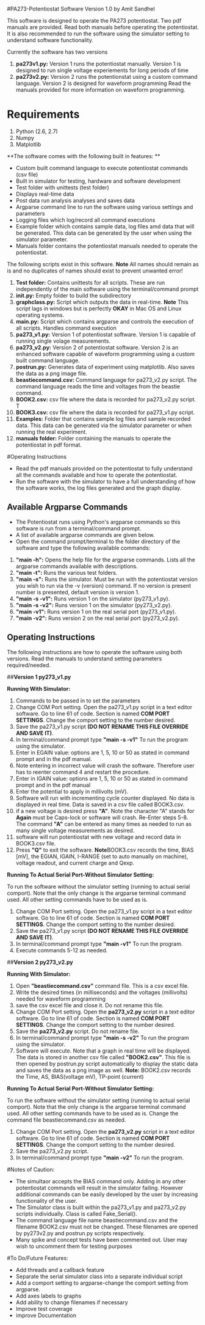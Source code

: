 #PA273-Potentiostat Software
Version 1.0 by Amit Sandhel

This software is designed to operate the PA273 potentiostat. 
Two pdf manuals are provided. Read both manuals before operating the potentiostat. It is also recommended to run the software using the simulator setting to understand software functionality.

Currently the software has two versions

1. **pa273v1.py:** Version 1 runs the potentiostat manually. Version 1 is designed to run single voltage experiements for long periods of time  
2. **pa273v2.py:** Version 2 runs the potentionstat using a custom command language. Version 2 is designed for waveform programming Read the manuals provided for more information on waveform programming.

# Requirements
  1. Python (2.6, 2.7)
  2. Numpy
  3. Matplotlib
    

**The software comes with the following built in features: ** 
* Custom built command language to execute potentiostat commands (csv file)
* Built in simulator for testing, hardware and software development 
* Test folder with unittests (test folder)
* Displays real-time data
* Post data run analysis analyses and saves data  
* Argparse command line to run the software using various settings and parameters
* Logging files which log/record all command executions
* Example folder which contains sample data, log files amd data that will be generated. This data can be generated by the user when using the simulator parameter. 
* Manuals folder contains the potentiostat manuals needed to operate the potentiostat.  
                    
The following scripts exist in this software. 
**Note** All names should remain as is and no duplicates of names should exist to prevent unwanted error!

1. **Test folder:** Contains unittests for all scripts. These are run independently of the main software using the terminal/command prompt
2. **__init__.py:** Empty folder to build the subdirectory
3. **graphclass.py:** Script which outputs the data in real-time. **Note** This script lags in windows but is perfectly **OKAY** in Mac OS and Linux operating systems. 
4. **main.py:** Script which contains argparse and controls the execution of all scripts. Handles command execution
5. **pa273_v1.py:** Version 1 of potentiostat software. Version 1 is capable of running single volage measurements.
6. **pa273_v2.py:** Version 2 of potentiostat software. Version 2 is an enhanced software capable of waveform programming using a custom built command language. 
7. **postrun.py:** Generates data of experiment using matplotlib. Also saves the data as a png image file.
8. **beastiecommand.csv:** Command language for pa273_v2.py script. The command language reads the time and voltages from the beastie command. 
9. **BOOK2.csv:** csv file where the data is recorded for pa273_v2.py script. T
10. **BOOK3.csv:** csv file where the data is recorded for pa273_v1.py script.
11. **Examples:** Folder that contains sample log files and sample recorded data. This data can be generated via the simulator parameter or when running the real experiment. 
12. **manuals folder:** Folder containing the manuals to operate the potentiostat in pdf format. 

#Operating Instructions
* Read the pdf manuals provided on the potentiostat to fully understand all the commands available and how to operate the potentiostat.  
* Run the software with the simulator to have a full understanding of how the software works, the log files generated and the graph display.

## Available Argparse Commands
* The Potentiostat runs using Python's argparse commands so this software is run from a terminal/command prompt.
* A list of available argparse commands are given below.
* Open the command prompt/terminal to the folder directory of the software and type the following available commands:
1. **"main -h":** Opens the help file for the argparse commands. Lists all the argparse commands available with descriptions.
2. **"main -t":** Runs the various test folders. 
3. **"main -s":** Runs the simulator. Must be run with the potentiostat version you wish to run via the -v (version) command. If no version is present number is presented, default version is version 1. 
4. **"main -s -v1":** Runs version 1 on the simulator (py273_v1.py).
5. **"main -s -v2":** Runs version 1 on the simulator (py273_v2.py).
6. **"main -v1":** Runs version 1 on the real serial port (py273_v1.py).
7. **"main -v2":** Runs version 2 on the real serial port (py273_v2.py). 

## Operating Instructions
The following instructions are how to operate the software using both versions. Read the manuals to understand setting parameters required/needed.

##**Version 1 py273_v1.py**

**Running With Simulator:**

1. Commands to be passed in to set the parameters
2. Change COM Port setting. Open the pa273_v1.py script in a text editor software. Go to line 61 of code. Section is named **COM PORT SETTINGS**. Change the comport setting to the number desired.
3. Save the pa273_v1.py script **(DO NOT RENAME THIS FILE OVERRIDE AND SAVE IT)**.
4. In terminal/command prompt type **"main -s -v1"** To run the program using the simulator.
5. Enter in EGAIN value: options are 1, 5, 10 or 50 as stated in command prompt and in the pdf manual.
6. Note entering in incorrect value will crash the software. Therefore user has to reenter command 4 and restart the procedure. 
7. Enter in IGAIN value: options are 1, 5, 10 or 50 as stated in command prompt and in the pdf manual
8. Enter the potential to apply in millivolts (mV).
9. Software will run with incrementing cycle counter displayed. No data is displayed in real time. Data is saved in a csv file called BOOK3.csv.
10. if a new voltage is desired press **"A"**. Note the character "A" stands for **Again** must be Caps-lock or software will crash. Re-Enter steps 5-8. The command **"A"** can be entered as many times as needed to run as many single voltage measurements as desired. 
11. software will run potentiostat with new voltage and record data in BOOK3.csv file.
12. Press **"Q"** to exit the software.
**Note**BOOK3.csv records the time, BIAS [mV], the EGIAN, IGAIN, I-RANGE (set to auto manually on machine), voltage readout, and current charge and Qexp. 

**Running To Actual Serial Port-Without Simulator Setting:**

To run the software without the simulator setting (running to actual serial comport). Note that the only change is the argparse terminal command used. All other setting commands have to be used as is. 

1. Change COM Port setting. Open the pa273_v1.py script in a text editor software. Go to line 61 of code. Section is named **COM PORT SETTINGS**. Change the comport setting to the number desired.
3. Save the pa273_v1.py script **(DO NOT RENAME THIS FILE OVERRIDE AND SAVE IT)**.
4. In terminal/command prompt type **"main -v1"** To run the program.
5. Execute commands 5-12 as needed. 
   
##**Version 2 py273_v2.py**

**Running With Simulator:**

1.  Open **"beastiecommand.csv"** command file. This is a csv excel file.
2.  Write the desired times (in milliseconds) and the voltages (millivolts) needed for waveform programming 
3.  save the csv excel file and close it. Do not rename this file.  
4.  Change COM Port setting. Open the **pa273_v2.py** script in a text editor software. Go to line 61 of code. Section is named **COM PORT SETTINGS**. Change the comport setting to the number desired.
5. Save the **pa273_v2.py** script. Do not rename file.  
6. In terminal/command prompt type **"main -s -v2"** To run the program using the simulator.
7. Software will execute. Note that a graph in real time will be displayed. The data is stored in another csv file called **"BOOK2.csv"**. This file is then opened by postrun.py script automatically to display the static data and saves the data as a png image as well.
**Note:** BOOK2.csv records the Time, AS, BIAS(voltage mV), TP-point (current)

**Running To Actual Serial Port-Without Simulator Setting:**

To run the software without the simulator setting (running to actual serial comport). Note that the only change is the argparse terminal command used. All other setting commands have to be used as is. Change the command file beastiecommand.csv as needed. 

1. Change COM Port setting. Open the **pa273_v2.py** script in a text editor software. Go to line 61 of code. Section is named **COM PORT SETTINGS**. Change the comport setting to the number desired.
3. Save the pa273_v2.py script.
4. In terminal/command prompt type **"main -v2"** To run the program.


#Notes of Caution:
* The simultaor accepts the BIAS command only. Adding in any other potentiostat commands will result in the simulator failing. However additional commands can be easily developed by the user by increasing functionality of the user. 
* The Simulator class is built within the pa273_v1.py and pa273_v2.py scripts individually. Class is called Fake_Serial(). 
* The command language file name beastiecommand.csv and the filename BOOK2.csv must not be changed. These filenames are opened by py273v2.py and postrun.py scripts respectively. 
* Many spike and concept tests have been commented out. User may wish to uncomment them for testing purposes 


#To Do/Future Features:
* Add threads and a callback feature
* Separate the serial simulator class into a separate individual script
* Add a comport setting to argparse-change the comport setting from argparse.
* Add axes labels to graphs
* Add ability to change filenames if necessary
* Improve test coverage
* improve Documentation
